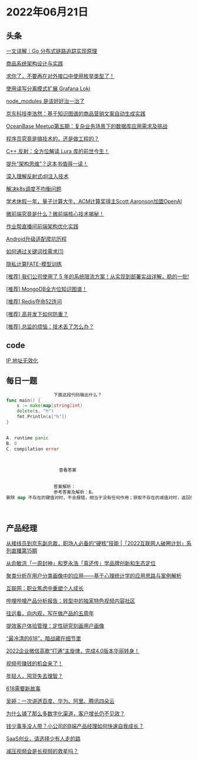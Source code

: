 # 2022年06月21日
## 头条

[一文详解｜Go 分布式链路追踪实现原理](https://toutiao.io/k/876321c)

[商品系统架构设计与实践](https://toutiao.io/k/2r512r9)

[求你了，不要再在对外接口中使用枚举类型了！](https://toutiao.io/k/p4nf4fl)

[使用读写分离模式扩展 Grafana Loki](https://toutiao.io/k/zp552t1)

[node_modules 是该好好治一治了](https://toutiao.io/k/5bq88fv)

[京东科技李浩然：基于知识图谱的商品营销文案自动生成实践](https://toutiao.io/k/7lyszb4)

[OceanBase Meetup第五期：复杂业务场景下的数据库应用需求及挑战](https://toutiao.io/k/9x0g08k)

[程序员究竟是搞技术的，还是做工程的？](https://toutiao.io/k/r5wtjt5)

[C++ 反射：全方位解读 Lura 库的前世今生！](https://toutiao.io/k/92zkmj3)

[提升“架构思维”？这本书值得一读！](https://toutiao.io/k/0as54ye)

[深入理解反射式dll注入技术](https://toutiao.io/k/836u75j)

[解决k8s调度不均衡问题](https://toutiao.io/k/wzjfyo1)

[学术休假一年，量子计算大牛、ACM计算奖得主Scott Aaronson加盟OpenAI](https://toutiao.io/k/98oh2i9)

[微前端究竟是什么？微前端核心技术揭秘！](https://toutiao.io/k/orspgjw)

[作业帮直播间前端架构优化实践](https://toutiao.io/k/u6t4evr)

[Android升级适配爬坑历程](https://toutiao.io/k/7qfojv9)

[如何通过关键词找需求(1)](https://toutiao.io/k/7cbokjg)

[隐私计算FATE-模型训练](https://toutiao.io/k/tfxj4la)

[[推荐] 我们公司使用了 5 年的系统限流方案！从实现到部署实战详解，稳的一批!​](https://toutiao.io/k/4tls39t)

[[推荐] MongoDB全方位知识图谱！](https://toutiao.io/k/efxw4nr)

[[推荐] Redis夺命52连问](https://toutiao.io/k/he3fzao)

[[推荐] 高并发下如何防重？](https://toutiao.io/k/ulsc0so)

[[推荐] 总监的烦恼：技术丢了怎么办？](https://toutiao.io/k/rzytby1)



## code

[IP 地址无效化](https://leetcode.cn/problems/defanging-an-ip-address)



## 每日一题

```go
                  下面这段代码输出什么？
func main() {  
    s := make(map[string]int)
    delete(s, "h")
    fmt.Println(s["h"])
}


A. runtime panic
B. 0
C. compilation error


                  
                    查看答案
                  
                
                  答案解析：
                  参考答案及解析：B。
删除 map 不存在的键值对时，不会报错，相当于没有任何作用；获取不存在的减值对时，返回值类型对应的零值，所以返回 0。

                
```


## 产品经理

[从接线员到京东副总裁，职场人必备的“硬核”技能  |「2022互联网人破圈计划」系列直播第15期](http://www.woshipm.com/open/5493345.html)

[从俞敏洪「一周封神」和罗永浩「真还传」学品牌创新和生态定位](http://www.woshipm.com/marketing/5493895.html)

[聚类分析在用户分类画像中的应用——基于心理统计学的应用思路与案例解析](http://www.woshipm.com/user-research/5493868.html)

[互联网：职业焦虑中重塑个人成长](http://www.woshipm.com/zhichang/5492572.html)

[哔哩哔哩产品分析报告：转型中的独家特色视频内容社区](http://www.woshipm.com/evaluating/5491984.html)

[往远看，向内观，写在做产品的五周年](http://www.woshipm.com/zhichang/5492697.html)

[提效客户体验管理：定性研究刻画用户画像](http://www.woshipm.com/user-research/5493544.html)

[“最冷清的618”，暗战藏在细节里](http://www.woshipm.com/it/5493887.html)

[2022企业微信高歌“打通”主旋律，完成4.0版本华丽转身！](http://www.woshipm.com/pd/5492186.html)

[视频号赚钱的机会来了！](http://www.woshipm.com/operate/5493499.html)

[年轻人，囤货失去理智？](http://www.woshipm.com/it/5493859.html)

[618需要新故事](http://www.woshipm.com/it/5493386.html)

[吴婷：一次讲透百度、华为、阿里、腾讯四朵云](http://www.woshipm.com/evaluating/5493710.html)

[为什么铺了那么多数字化渠道，客户增长仍不见效？](http://www.woshipm.com/marketing/5491174.html)

[钱少事多没人带？小公司的B端产品经理如何快速自我成长？](http://www.woshipm.com/open/5493699.html)

[SaaS创业，请选择少有人走的路](http://www.woshipm.com/chuangye/5493446.html)

[减压视频会是长视频的救星吗？](http://www.woshipm.com/operate/5493179.html)


